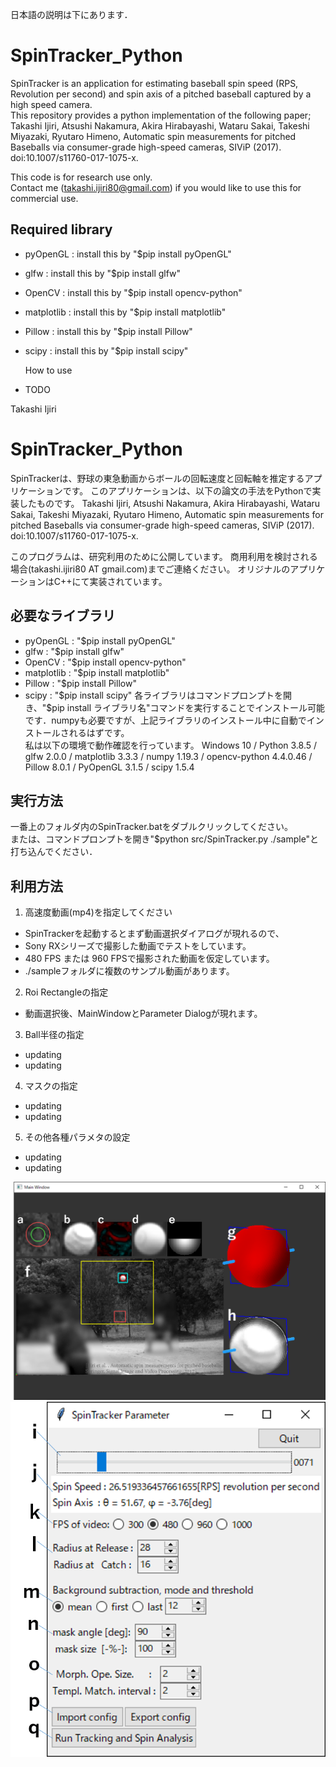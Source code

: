 日本語の説明は下にあります．

# SpinTracker_Python
SpinTracker is an application for estimating baseball spin speed (RPS, Revolution per second) and spin axis of a pitched baseball captured by a high speed camera.  
This repository provides a python implementation of the following paper;  
Takashi Ijiri, Atsushi Nakamura, Akira Hirabayashi, Wataru Sakai, Takeshi Miyazaki, Ryutaro Himeno, Automatic spin measurements for pitched Baseballs via consumer-grade high-speed cameras, SIViP (2017). doi:10.1007/s11760-017-1075-x.  

This code is for research use only.  
Contact me (takashi.ijiri80@gmail.com) if you would like to use this for commercial use.   


## Required library  
- pyOpenGL   : install this by "$pip install pyOpenGL"
- glfw       : install this by "$pip install glfw"
- OpenCV     : install this by "$pip install opencv-python"
- matplotlib : install this by "$pip install matplotlib"
- Pillow     : install this by "$pip install Pillow"
- scipy      : install this by "$pip install scipy"


  How to use  
- TODO


Takashi Ijiri


# SpinTracker_Python
SpinTrackerは、野球の東急動画からボールの回転速度と回転軸を推定するアプリケーションです。
このアプリケーションは、以下の論文の手法をPythonで実装したものです。
Takashi Ijiri, Atsushi Nakamura, Akira Hirabayashi, Wataru Sakai, Takeshi Miyazaki, Ryutaro Himeno, Automatic spin measurements for pitched Baseballs via consumer-grade high-speed cameras, SIViP (2017). doi:10.1007/s11760-017-1075-x.  

このプログラムは、研究利用のために公開しています。
商用利用を検討される場合(takashi.ijiri80 AT gmail.com)までご連絡ください。
オリジナルのアプリケーションはC++にて実装されています。

## 必要なライブラリ 
- pyOpenGL   : "$pip install pyOpenGL"
- glfw       : "$pip install glfw"
- OpenCV     : "$pip install opencv-python"
- matplotlib : "$pip install matplotlib"
- Pillow     : "$pip install Pillow"
- scipy      : "$pip install scipy"
各ライブラリはコマンドプロンプトを開き、"$pip install ライブラリ名"コマンドを実行することでインストール可能です．numpyも必要ですが、上記ライブラリのインストール中に自動でインストールされるはずです。  
私は以下の環境で動作確認を行っています。
Windows 10 / Python 3.8.5 / glfw 2.0.0 / matplotlib 3.3.3 / numpy 1.19.3 / opencv-python 4.4.0.46 / Pillow 8.0.1 / PyOpenGL 3.1.5 / scipy 1.5.4


## 実行方法
一番上のフォルダ内のSpinTracker.batをダブルクリックしてください。  
または、コマンドプロンプトを開き"$python src/SpinTracker.py ./sample"と打ち込んでください．    

## 利用方法
1. 高速度動画(mp4)を指定してください
- SpinTrackerを起動するとまず動画選択ダイアログが現れるので、
- Sony RXシリーズで撮影した動画でテストをしています。
- 480 FPS または 960 FPSで撮影された動画を仮定しています。
- ./sampleフォルダに複数のサンプル動画があります。

2. Roi Rectangleの指定
- 動画選択後、MainWindowとParameter Dialogが現れます。 

3. Ball半径の指定
- updating 
- updating 

4. マスクの指定
- updating
- updating 

5. その他各種パラメタの設定
- updating 
- updating 


![img](https://github.com/TakashiIjiri/SpinTracker_Python/blob/main/imgs/mainwindow.png)
![img](https://github.com/TakashiIjiri/SpinTracker_Python/blob/main/imgs/dialog.png)












